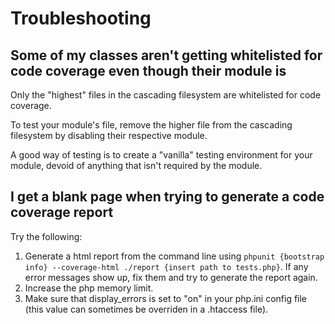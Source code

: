 # Troubleshooting

## Some of my classes aren't getting whitelisted for code coverage even though their module is

Only the "highest" files in the cascading filesystem are whitelisted for code coverage.

To test your module's file, remove the higher file from the cascading filesystem by disabling their respective module.

A good way of testing is to create a "vanilla" testing environment for your module, devoid of anything that isn't required by the module.

## I get a blank page when trying to generate a code coverage report

Try the following:

1. Generate a html report from the command line using `phpunit {bootstrap info} --coverage-html ./report {insert path to tests.php}`.  If any error messages show up, fix them and try to generate the report again.
2. Increase the php memory limit.
3. Make sure that display_errors is set to "on" in your php.ini config file (this value can sometimes be overriden in a .htaccess file).
